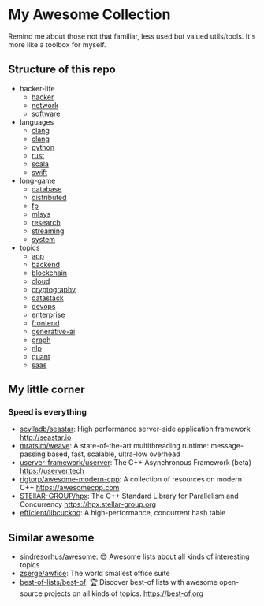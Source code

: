 # My Awesome Collection

Remind me about those not that familiar, less used but valued utils/tools. It's
more like a toolbox for myself.

## Structure of this repo

- hacker-life
  - [hacker](./hacker-life/hacker.md)
  - [network](./hacker-life/network.md)
  - [software](./hacker-life/software.md)
- languages
  - [clang](./languages/clang.md)
  - [clang](./languages/javascript.md)
  - [python](./languages/python.md)
  - [rust](./languages/rust.md)
  - [scala](./languages/scala.md)
  - [swift](./languages/swift.md)
- long-game
  - [database](./long-game/database.md)
  - [distributed](./long-game/distributed.md)
  - [fp](./long-game/fp.md)
  - [mlsys](./long-game/mlsys.md)
  - [research](./long-game/research.md)
  - [streaming](./long-game/streaming.md)
  - [system](./long-game/system.md)
- topics
  - [app](./topics/app.md)
  - [backend](./topics/backend.md)
  - [blockchain](./topics/blockchain.md)
  - [cloud](./topics/cloud.md)
  - [cryptography](./topics/cryptography.md)
  - [datastack](./topics/datastack.md)
  - [devops](./topics/devops.md)
  - [enterprise](./topics/enterprise.md)
  - [frontend](./topics/frontend.md)
  - [generative-ai](./topics/generative-ai.md)
  - [graph](./topics/graph.md)
  - [nlp](./topics/nlp.md)
  - [quant](./topics/quant.md)
  - [saas](./topics/saas.md)

## My little corner

### Speed is everything

- [scylladb/seastar](https://github.com/scylladb/seastar): High performance
  server-side application framework <http://seastar.io>
- [mratsim/weave](https://github.com/mratsim/weave): A state-of-the-art
  multithreading runtime: message-passing based, fast, scalable, ultra-low
  overhead
- [userver-framework/userver](https://github.com/userver-framework/userver): The
  C++ Asynchronous Framework (beta) <https://userver.tech>
- [rigtorp/awesome-modern-cpp](https://github.com/rigtorp/awesome-modern-cpp): A
  collection of resources on modern C++ <https://awesomecpp.com>
- [STEllAR-GROUP/hpx](https://github.com/STEllAR-GROUP/hpx): The C++ Standard
  Library for Parallelism and Concurrency <https://hpx.stellar-group.org>
- [efficient/libcuckoo](https://github.com/efficient/libcuckoo): A
  high-performance, concurrent hash table

## Similar awesome

- [sindresorhus/awesome](https://github.com/sindresorhus/awesome): 😎 Awesome
  lists about all kinds of interesting topics
- [zserge/awfice](https://github.com/zserge/awfice): The world smallest office
  suite
- [best-of-lists/best-of](https://github.com/best-of-lists/best-of): 🏆 Discover
  best-of lists with awesome open-source projects on all kinds of topics.
  <https://best-of.org>

